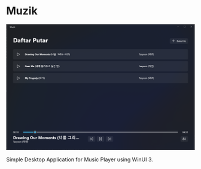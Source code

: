 # Muzik

![Preview application](preview.png)

Simple Desktop Application for Music Player using WinUI 3.